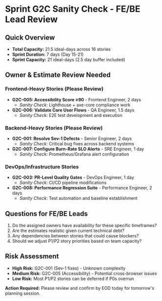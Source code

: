 # Sprint G2C Sanity Check - FE/BE Lead Review

## Quick Overview
- **Total Capacity:** 21.5 ideal-days across 16 stories
- **Sprint Duration:** 7 days (Day 15-21)
- **Sprint Capacity:** 21 ideal-days (2.5 day buffer included)

## Owner & Estimate Review Needed

### Frontend-Heavy Stories (Please Review)
- **G2C-005: Accessibility Score ≥90** - Frontend Engineer, 2 days
  - *Sanity Check:* Lighthouse + axe-core compliance work
- **G2C-006: Validate Core User Flows** - QA Engineer, 1.5 days
  - *Sanity Check:* E2E test development and execution

### Backend-Heavy Stories (Please Review)  
- **G2C-001: Resolve Sev-1 Defects** - Senior Engineer, 2 days
  - *Sanity Check:* Critical bug fixes across backend systems
- **G2C-007: Configure Burn-Rate SLO Alerts** - SRE Engineer, 1 day
  - *Sanity Check:* Prometheus/Grafana alert configuration

### DevOps/Infrastructure Stories
- **G2C-003: PR-Level Quality Gates** - DevOps Engineer, 1 day
  - *Sanity Check:* CI/CD pipeline modifications
- **G2C-008: Performance Regression Suite** - Performance Engineer, 2 days
  - *Sanity Check:* Test automation and baseline establishment

## Questions for FE/BE Leads
1. Do the assigned owners have availability for these specific timeframes?
2. Are the estimates realistic given current technical debt?
3. Any dependencies between stories that could cause blockers?
4. Should we adjust P1/P2 story priorities based on team capacity?

## Risk Assessment
- **High Risk:** G2C-001 (Sev-1 fixes) - Unknown complexity
- **Medium Risk:** G2C-005 (Accessibility) - Potential cross-browser issues  
- **Low Risk:** Most P1/P2 stories can be deferred if P0s overrun

**Action Required:** Please review and confirm by EOD today for tomorrow's planning session.
